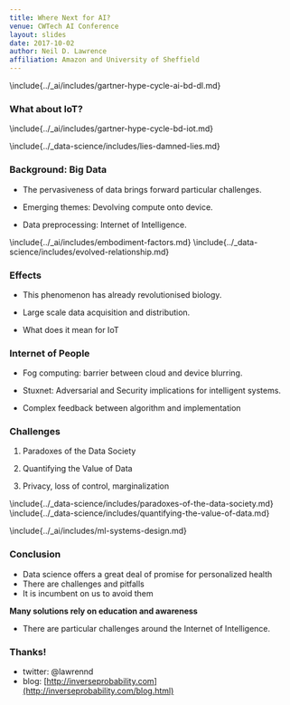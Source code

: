```yaml
---
title: Where Next for AI?
venue: CWTech AI Conference
layout: slides
date: 2017-10-02
author: Neil D. Lawrence
affiliation: Amazon and University of Sheffield
---
```


\include{../_ai/includes/gartner-hype-cycle-ai-bd-dl.md}

### What about IoT?

\include{../_ai/includes/gartner-hype-cycle-bd-iot.md}

\include{../_data-science/includes/lies-damned-lies.md}


### Background: Big Data

* The pervasiveness of data brings forward particular challenges.

* Emerging themes: Devolving compute onto device. 

* Data preprocessing: Internet of Intelligence.

\include{../_ai/includes/embodiment-factors.md}
\include{../_data-science/includes/evolved-relationship.md}

### Effects

* This phenomenon has already revolutionised biology.

* Large scale data acquisition and distribution.

* What does it mean for IoT

### Internet of People

* Fog computing: barrier between cloud and device blurring.

* Stuxnet: Adversarial and Security implications for intelligent systems.

* Complex feedback between algorithm and implementation
  

### Challenges

1. Paradoxes of the Data Society

2. Quantifying the Value of Data

3. Privacy, loss of control, marginalization

\include{../_data-science/includes/paradoxes-of-the-data-society.md}
\include{../_data-science/includes/quantifying-the-value-of-data.md}

\include{../_ai/includes/ml-systems-design.md}

### Conclusion

* Data science offers a great deal of promise for personalized health
* There are challenges and pitfalls
* It is incumbent on us to avoid them

**Many solutions rely on education and awareness**

* There are particular challenges around the Internet of Intelligence. 

### Thanks!

* twitter: @lawrennd
* blog: [http://inverseprobability.com](http://inverseprobability.com/blog.html)
